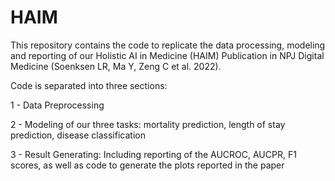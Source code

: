 # HAIM
This repository contains the code to replicate the data processing, modeling and reporting of our Holistic AI in Medicine (HAIM) Publication in NPJ Digital Medicine (Soenksen LR, Ma Y, Zeng C et al. 2022). 


Code is separated into three sections:

1 - Data Preprocessing

2 - Modeling of our three tasks: mortality prediction, length of stay prediction, disease classification

3 - Result Generating: Including reporting of the AUCROC, AUCPR, F1 scores, as well as code to generate the plots reported in the paper
